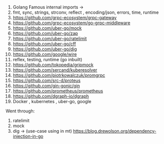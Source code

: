 1. Golang Famous internal imports ->
2. fmt, sync, strings, strconv, reflect , encoding/json, errors, time, runtime
3. https://github.com/grpc-ecosystem/grpc-gateway
4. https://github.com/grpc-ecosystem/go-grpc-middleware
5. https://github.com/uber-go/mock
6. https://github.com/uber-go/zap
7. https://github.com/uber-go/ratelimit
8. https://github.com/uber-go/cff
9. https://github.com/uber-go/dig
10. https://github.com/google/wire
11. reflex, testing, runtime (go inbuilt)
8. https://github.com/tokopedia/gripmock
9. https://github.com/sercand/kuberesolver
10. https://github.com/piotrkowalczuk/promgrpc
11. https://github.com/src-d/proteus
12. https://github.com/gin-gonic/gin
13. https://github.com/prometheus/prometheus
14. https://github.com/dgraph-io/dgraph
16. Docker , kubernetes , uber-go, google


Went through:
1. ratelimit
2. mock
3. dig -> (use-case using in mt) https://blog.drewolson.org/dependency-injection-in-go

